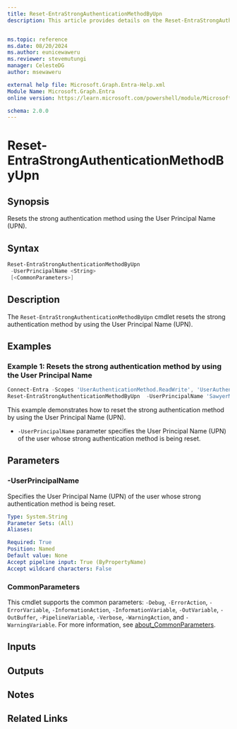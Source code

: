 ```yaml
---
title: Reset-EntraStrongAuthenticationMethodByUpn
description: This article provides details on the Reset-EntraStrongAuthenticationMethodByUpn command.


ms.topic: reference
ms.date: 08/20/2024
ms.author: eunicewaweru
ms.reviewer: stevemutungi
manager: CelesteDG
author: msewaweru

external help file: Microsoft.Graph.Entra-Help.xml
Module Name: Microsoft.Graph.Entra
online version: https://learn.microsoft.com/powershell/module/Microsoft.Graph.Entra/Reset-EntraStrongAuthenticationMethodByUpn

schema: 2.0.0
---
```


# Reset-EntraStrongAuthenticationMethodByUpn

## Synopsis

Resets the strong authentication method using the User Principal Name (UPN).

## Syntax

```powershell
Reset-EntraStrongAuthenticationMethodByUpn 
 -UserPrincipalName <String> 
 [<CommonParameters>]
```

## Description

The `Reset-EntraStrongAuthenticationMethodByUpn` cmdlet resets the strong authentication method by using the User Principal Name (UPN).

## Examples

### Example 1: Resets the strong authentication method by using the User Principal Name

```powershell
Connect-Entra -Scopes 'UserAuthenticationMethod.ReadWrite', 'UserAuthenticationMethod.ReadWrite.All'
Reset-EntraStrongAuthenticationMethodByUpn  -UserPrincipalName 'SawyerM@contoso.com'
```

This example demonstrates how to reset the strong authentication method by using the User Principal Name (UPN).

- `-UserPrincipalName` parameter specifies the User Principal Name (UPN) of the user whose strong authentication method is being reset.

## Parameters

### -UserPrincipalName

Specifies the User Principal Name (UPN) of the user whose strong authentication method is being reset.

```yaml
Type: System.String
Parameter Sets: (All)
Aliases:

Required: True
Position: Named
Default value: None
Accept pipeline input: True (ByPropertyName)
Accept wildcard characters: False
```

### CommonParameters

This cmdlet supports the common parameters: `-Debug`, `-ErrorAction`, `-ErrorVariable`, `-InformationAction`, `-InformationVariable`, `-OutVariable`, `-OutBuffer`, `-PipelineVariable`, `-Verbose`, `-WarningAction`, and `-WarningVariable`. For more information, see [about_CommonParameters](https://go.microsoft.com/fwlink/?LinkID=113216).

## Inputs

## Outputs

## Notes

## Related Links
